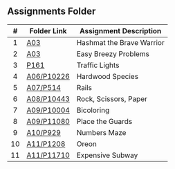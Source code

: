 ##  Assignments Folder

|   #   | Folder Link                                                                                    | Assignment Description    |
| :---: | ---------------------------------------------------------------------------------------------- | ------------------------- |
|   1   | [A03](https://github.com/klpulliam-37/4883-PT-pulliam/tree/main/Assignments/A03)               | Hashmat the Brave Warrior |
|   2   | [A03](https://github.com/klpulliam-37/4883-PT-pulliam/tree/main/Assignments/A04)               | Easy Breezy Problems      |
|   3   | [P161](https://github.com/klpulliam-37/4883-PT-pulliam/tree/main/Assignments/P161)             | Traffic Lights            |
|   4   | [A06/P10226](https://github.com/klpulliam-37/4883-PT-pulliam/tree/main/Assignments/A06)        | Hardwood Species          |
|   5   | [A07/P514](https://github.com/klpulliam-37/4883-PT-pulliam/tree/main/Assignments/A07)          | Rails                     |
|   6   | [A08/P10443](https://github.com/klpulliam-37/4883-PT-pulliam/tree/main/Assignments/A08)        | Rock, Scissors, Paper     |
|   7   | [A09/P10004](https://github.com/klpulliam-37/4883-PT-pulliam/tree/main/Assignments/A09/P10004) | Bicoloring                |
|   8   | [A09/P11080](https://github.com/klpulliam-37/4883-PT-pulliam/tree/main/Assignments/A09/P11080) | Place the Guards          |
|   9   | [A10/P929](https://github.com/klpulliam-37/4883-PT-pulliam/tree/main/Assignments/A10/P929)     | Numbers Maze              |
|  10   | [A11/P1208](https://github.com/klpulliam-37/4883-PT-pulliam/tree/main/Assignments/A11/P1208)   | Oreon                     |
|  11   | [A11/P11710](https://github.com/klpulliam-37/4883-PT-pulliam/tree/main/Assignments/A11/P11710) | Expensive Subway          |